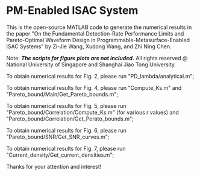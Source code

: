 # PM-Enabled ISAC System

This is the open-source MATLAB code to generate the numerical results in the paper "On the Fundamental Detection-Rate Performance Limits and Pareto-Optimal Waveform Design in Programmable-Metasurface-Enabled ISAC Systems" by Zi-Jie Wang, Xudong Wang, and Zhi Ning Chen.

Note: *****The scripts for figure plots are not included.***** All rights reserved @ National University of Singapore and Shanghai Jiao Tong University.

To obtain numerical results for Fig. 2, please run "PD_lambda/analytical.m";

To obtain numerical results for Fig. 4, please run "Compute_Ks.m" and "Pareto_bound/Main/Get_Pareto_bounds.m";

To obtain numerical results for Fig. 5, please run "Pareto_bound/Correlation/Compute_Ks.m" (for various r values) and "Pareto_bound/Correlation/Get_Perato_bounds.m";

To obtain numerical results for Fig. 6, please run "Pareto_bound/SNR/Get_SNR_curves.m";

To obtain numerical results for Fig. 7, please run "Current_density/Get_current_densities.m";

Thanks for your attention and interest!
